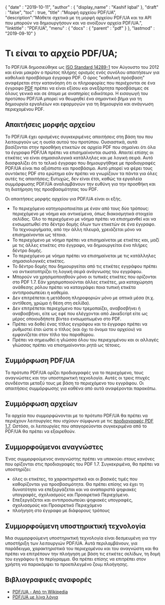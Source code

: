 {
  "date" : "2019-10-11",
  "author" : {
    "display_name" : "Kashif Iqbal"
},
  "draft" : "false",
  "toc" : true,
  "title" :"Μορφή αρχείου PDF/UA",
  "description":"Μάθετε σχετικά με τη μορφή αρχείου PDF/UA και τα API που μπορούν να δημιουργήσουν και να ανοίξουν αρχεία PDF/UA.",
  "linktitle" : "PDF/UA",
  "menu" : {
    "docs" : {
      "parent" : "pdf"
}
},
  "lastmod" : "2019-09-10"
}

# Τι είναι το αρχείο PDF/UA; #

Το PDF/UA δημοσιεύθηκε ως [ISO Standard 14289-1](https://en.wikipedia.org/wiki/ISO_14289) τον Αύγουστο του 2012 και είναι μακράν ο πρώτος πλήρης ορισμός ενός συνόλου απαιτήσεων για καθολικά προσβάσιμα έγγραφα PDF. Ο όρος "καθολική πρόσβαση" αναφέρεται στην κατανόηση ότι οι πληροφορίες που περιέχονται σε ένα έγγραφο [PDF](/el/pdf/) πρέπει να είναι εξίσου και ανεξάρτητα προσβάσιμες σε όλους γενικά και σε άτομα με αναπηρίες ειδικότερα. Η εισαγωγή του προτύπου PDF/UA μπορεί να θεωρηθεί ένα σημαντικό βήμα για τη δημιουργία εργαλείων και εφαρμογών για τη δημιουργία και ανάγνωση περιεχομένου PDF.

## Απαιτήσεις μορφής αρχείου ##

Το PDF/UA έχει ορισμένες συγκεκριμένες απαιτήσεις στη βάση του που λειτουργούν ως η ουσία αυτού του προτύπου. Ουσιαστικά, αυτά βασίζονται στην προσθήκη ετικετών σε αρχεία PDF που σημαίνει ότι όλα τα έγγραφα PDF/UA πρέπει να επισημαίνονται σωστά. Απαιτεί επίσης οι ετικέτες να είναι σημασιολογικά κατάλληλες και με λογική σειρά. Αυτό διασφαλίζει ότι το τελικό έγγραφο που δημιουργήθηκε με προδιαγραφές PDF/UA είναι πιο αξιόπιστο και προσβάσιμο. Αυτό μπορεί να φέρει τους συντάκτες PDF στο ερώτημα εάν πρέπει να γνωρίζουν τα πάντα για όλες αυτές τις απαιτήσεις; Ευτυχώς, δεν είναι έτσι, καθώς τα εργαλεία συμμόρφωσης PDF/UA αναλαμβάνουν την ευθύνη για την προσθήκη και τη διατήρηση της προσβασιμότητας του PDF.

Οι απαιτήσεις μορφής αρχείου για PDF/UA είναι οι εξής.

* Το περιεχόμενο κατηγοριοποιείται με έναν από τους δύο τρόπους: περιεχόμενο με νόημα και αντικείμενα, όπως διακοσμητικά στοιχεία σελίδας. Όλο το περιεχόμενο με νόημα πρέπει να επισημανθεί και να ενσωματωθεί στο δέντρο δομής όλων των ετικετών σε ένα έγγραφο. Τα τεχνουργήματα, από την άλλη πλευρά, χρειάζεται μόνο να επισημαίνονται ως τέτοια.
* Το περιεχόμενο με νόημα πρέπει να επισημαίνεται με ετικέτες και, μαζί με τις άλλες ετικέτες στο έγγραφο, να δημιουργείται ένα πλήρες δέντρο δομής.
* Το περιεχόμενο με νόημα πρέπει να επισημαίνεται με τις κατάλληλες σημασιολογικές ετικέτες.
* Το δέντρο δομής που δημιουργείται από τις ετικέτες εγγράφου πρέπει να αντικατοπτρίζει τη λογική σειρά ανάγνωσης του εγγράφου.
* Μπορούν να χρησιμοποιηθούν μόνο οι τυπικές ετικέτες που ορίζονται στο PDF 1.7. Εάν χρησιμοποιούνται άλλες ετικέτες, μια καταχώρηση ανάθεσης ρόλου πρέπει να καταγράφει ποια τυπική ετικέτα αντιπροσωπεύει η καθεμία.
* Δεν επιτρέπεται η μετάδοση πληροφοριών μόνο με οπτικά μέσα (π.χ. αντίθεση, χρώμα ή θέση στη σελίδα).
* Δεν επιτρέπεται περιεχόμενο που τρεμοπαίζει, αναβοσβήνει ή αναβοσβήνει, είτε ως εφέ που ελέγχονται από JavaScript είτε ως μέρος οποιουδήποτε βίντεο ενσωματωμένο στο PDF.
* Πρέπει να δοθεί ένας τίτλος εγγράφου και το έγγραφο πρέπει να ρυθμιστεί έτσι ώστε ο τίτλος (και όχι το όνομα του αρχείου) να εμφανίζεται στον τίτλο του παραθύρου.
* Πρέπει να σημειωθεί η γλώσσα όλου του περιεχομένου και οι αλλαγές γλώσσας πρέπει να επισημαίνονται ρητά ως τέτοιες.

## Συμμόρφωση PDF/UA ##

Το πρότυπο PDF/UA ορίζει προδιαγραφές για το περιεχόμενο, τους αναγνώστες και την υποστηρικτική τεχνολογία. Αυτές οι τρεις πτυχές συνδέονται μεταξύ τους με βάση το περιεχόμενο του εγγράφου. Οι απαιτήσεις συμμόρφωσης για καθένα από αυτά αναφέρονται παρακάτω.

## Συμμόρφωση αρχείων ##

Τα αρχεία που συμμορφώνονται με το πρότυπο PDF/UA θα πρέπει να περιέχουν λειτουργίες που ισχύουν σύμφωνα με τις [προδιαγραφές PDF 1.7](https://opensource.adobe.com/dc-acrobat-sdk-docs/standards/pdfstandards/pdf/PDF32000_2008.pdf). Ωστόσο, οι λειτουργίες που απαγορεύονται συγκεκριμένα από το PDF/UA θα πρέπει να εξαιρεθούν.

## Συμμορφούμενοι αναγνώστες ##

Ένας συμμορφούμενος αναγνώστης πρέπει να υπακούει στους κανόνες που ορίζονται στις προδιαγραφές του PDF 1.7. Συγκεκριμένα, θα πρέπει να υποστηρίζει:

* όλες οι ετικέτες, τα χαρακτηριστικά και οι βασικές τιμές που καθορίζονται για προσβασιμότητα. Θα πρέπει επίσης να έχει τη δυνατότητα να επεξεργάζεται και να αναπαριστά ψηφιακές υπογραφές, σχολιασμούς και Προαιρετικό Περιεχόμενο.
* Επεξεργάζεται και αντιπροσωπεύει ψηφιακές υπογραφές, σχολιασμούς και Προαιρετικό Περιεχόμενο
* πλοήγηση στο έγγραφο με διάφορους τρόπους

## Συμμορφούμενη υποστηρικτική τεχνολογία ##

Μια συμμορφούμενη υποστηρικτική τεχνολογία είναι δεσμευμένη για την υποστήριξη των λειτουργιών PDF/UA. Αυτά περιλαμβάνουν, για παράδειγμα, χαρακτηριστικά του περιεχομένου και του αναγνώστη και θα πρέπει να επιτρέπουν την πλοήγηση με βάση τις ετικέτες σελίδων, τη δομή του εγγράφου ή το περίγραμμα. Θα πρέπει επίσης να επιτρέπει στον χρήστη να παρακάμψει το προεπιλεγμένο ζουμ πλοήγησης.

## Βιβλιογραφικές αναφορές ##

* [PDF/UA - Από τη Wikipedia](https://en.wikipedia.org/wiki/PDF/UA)
* [PDF/UA με λίγα λόγια](https://pdfa.org/pdfua-in-a-nutshell/)

